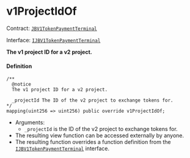 # v1ProjectIdOf

Contract: [`JBV1TokenPaymentTerminal`](/dev/deprecated/v2/contracts/or-payment-terminals/jbv1tokenpaymentterminal/README.md)​‌

Interface: [`IJBV1TokenPaymentTerminal`](/dev/deprecated/v2/interfaces/ijbv1tokenpaymentterminal.md)

**The v1 project ID for a v2 project.**

#### Definition

```
/**
  @notice
  The v1 project ID for a v2 project.

  _projectId The ID of the v2 project to exchange tokens for.
*/
mapping(uint256 => uint256) public override v1ProjectIdOf;
```

* Arguments:
  * `_projectId` is the ID of the v2 project to exchange tokens for.
* The resulting view function can be accessed externally by anyone.
* The resulting function overrides a function definition from the [`IJBV1TokenPaymentTerminal`](/dev/deprecated/v2/interfaces/ijbv1tokenpaymentterminal.md) interface.
